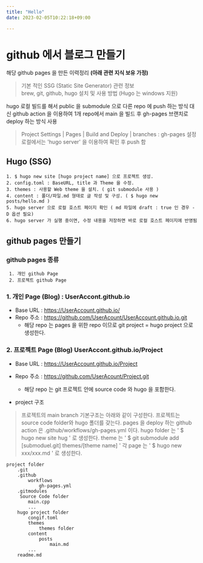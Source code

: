 ```yaml
---
title: "Hello"
date: 2023-02-05T10:22:18+09:00

---
```


# github 에서 블로그 만들기 

해당 github pages 을 만든 이력정리 **(아래 관련 지식 보유 가정)**
> 기본 적인 SSG (Static Site Generator) 관련 정보  
> brew, git, github, hugo 설치 및 사용 방법 (Hugo 는 windows 지원)

hugo 로컬 빌드를 해서 public 을 submodule 으로 다른 repo 에 push 하는 방식 대신
github action 을 이용하여 1개 repo에서 main 을 빌드 후 gh-pages 브랜치로 deploy 하는 방식 사용  
>Project Settings | Pages | Build and Deploy | branches : gh-pages 설정  
>로컬에서는 'hugo server' 을 이용하여 확인 후 push 함  


## Hugo (SSG)

    1. $ hugo new site [hugo project name] 으로 프로젝트 생성.  
    2. config.toml : BaseURL, title 과 Theme 을 수정.  
    3. themes : 사용할 Web theme 을 설치. ( git submodule 사용 )  
    4. content : 폴더/파일.md 형태로 글 작성 및 구성. ( $ hugo new posts/hello.md )  
    5. hugo server 으로 로컬 호스트 페이지 확인 ( md 파일에 draft : true 인 경우 -D 옵션 필요)
    6. hugo server 가 실행 중이면, 수정 내용을 저장하면 바로 로컬 호스트 페이지에 반영됨

## github pages 만들기 

### github pages 종류
~~~
 1. 개인 github Page
 2. 프로젝트 github Page
~~~
### 1. 개인 Page (Blog) : UserAccont.github.io

* Base URL : https://UserAccount.github.io/
* Repo 주소 : https://github.com/UserAcount/UserAccount.github.io.git
    * 해당 repo 는 pages 을 위한 repo 이므로 git project = hugo project 으로 생성한다. 

### 2. 프로젝트 Page (Blog) UserAccont.github.io/Project

* Base URL : https://UserAccount.github.io/Project
* Repo 주소 : https://github.com/UserAcount/Project.git
    * 해당 repo 는 git 프로젝트 안에 source code 와 hugo 을 포함한다.
    
* project 구조

>  프로젝트의 main branch 기본구조는 아래와 같이 구성한다. 
>  프로젝트는 source code folder와 hugo 폴더를 갖는다.
>  pages 을 deploy 하는 github action 은 .github/workflows/gh-pages.yml 이다.
>  hugo folder 는 ' $ hugo new site hug ' 로 생성한다.
>  theme 는 ' $ git submodule add [submoduel.git] themes/[theme name] '
>  각 page 는 ' $ hugo new xxx/xxx.md ' 로 생성한다.

```text
project folder
    .git
    .github
        workflows
            gh-pages.yml
    .gitmodules
     Source Code folder
        main.cpp
        ...
    hugo project folder
        congif.toml
        themes
            themes folder
        content
            posts
                main.md
        ...
    readme.md

````
